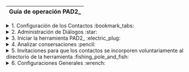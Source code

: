 |                                            Guía de operación PAD2_                                        |
| --------------------------------------------------------------------------------------------------------- |


<details>
<summary>
1. Configuración de los Contactos :bookmark_tabs:
</summary>


<details>
<summary>
              1.1 Importar contactos 
</summary>

[Paso 1. Ir al sector de los archivos de contactos en las nubes](https://github.com/Funpei/chatBot/tree/master/Configuraciones)
              
 **Paso 2.** Ejectutar el programa que efecúa la importación de contactos
                ir al escritorio y hacer clic en el acceso directo llamado __<Cargar_Contactos>__  
</details>



<details>
<summary>
              1.2 Asignarle nombre a los contacos cargados
</summary>

* Debe ingresar a la aplicación WhatsApps de su teléfono movil y cambiar el nombre de cada uno de los contactos. 
    
</details>


<details>
<summary>
            1.3 Dejar seleccionados a que contactos quiere que **PAD2_ utilice** en la experiencia.
</summary>
Para concretar este propósito tiene dos opciones: 

* Opción 1: Ir al acceso directo del escritorio y editar el archivo __Contactos.txt__

* Opción 2: Cuando pongo a funcional la aplicación PAD2_ el sistema le preguntará si quiere referenciar un archivo de contactos para aplicarle el proceso de chat.
Estos archivos se pueden acceder a través de este [link](https://github.com/Funpei/chatBot/tree/master/Configuraciones)
</details>

</details>


<details>
<summary>
2. Administración de Diálogos :star:
</summary>

[Índice de diálogos](https://github.com/Funpei/chatBot/blob/master/Documentacion/IndiceDialogos.md)
[Emoticones que se pueden utilizar. Copiando y pegando](https://github.com/Funpei/chatBot/blob/master/Documentacion/SimbolosParaDialogo.md)
[Diccionarios de emoticones que se deben escribir entre símbolos dos puntos. Ej. (:+1:)](https://gist.github.com/rxaviers/7360908)

*

[Tablero de control para probar Diálogo](http://chatbot.baitsoftware.com/)

[Aplicación ]

## Comprobar composiciones de diálogos
| Debe hacer clic en el acceso directo llamado __Comprobación de Diálogos__

## Comprobar si acepta determinados tipos de símbolos - emoticones
| Debe hacer clic en el acceso directo llamado __Símbolos__


</details>


<details>

<summary>
3. Iniciar la herramienta PAD2_ :electric_plug:
</summary>

* Hago clic en el acceso directo llamado __PAD_2__

</details>


<details>

<summary>
4. Analizar consersaciones :pencil:
</summary>

* [Tablero para analizar conversaciones en tiempo real](http://funpei-chatbot.esy.es/)

* [Análisis forense de archivos logs de conversaciones en tabla **pivote**](http://funpei-chatbot.esy.es/Analizar/vistas.html)

* [Análsis de conversacciones del módulo **Gestión de Diálogo** en tabla privote](http://funpei-chatbot.esy.es/Analizar/PivoteGestorDialogo.html)

</details>



<details>
<summary>
5. Invitaciones para que los contactos se incorporen voluntariamente al directorio de la herramienta :fishing_pole_and_fish:
</summary>

:iphone: [Link para ingresar a la línea de Ale](https://api.whatsapp.com/send?phone=5492473474941&text=Bot2%20init)

- copiar este link literalmente: :link: https://api.whatsapp.com/send?phone=5492473474941&text=Bot2%20init

:iphone: [Link para ingresar a la linea de Funpei #1](https://api.whatsapp.com/send?phone=5492473474941&text=Bot2%20init)

- copiar este link literalmente: :link: https://api.whatsapp.com/send?phone=5492473474941&text=Bot2%20init

:iphone: [Link para ingresar a la linea de Funpei #2](https://api.whatsapp.com/send?phone=5492473474941&text=Bot2%20init)

- copiar este link literalmente: :link: https://api.whatsapp.com/send?phone=5492473474941&text=Bot2%20init


</details>



<details>
<summary>
6. Configuraciones Generales :wrench:
</summary>

* [Darle significado a los emoticones recibidos](https://github.com/Funpei/chatBot/blob/master/Configuraciones/Emoji2.json)

</details>

